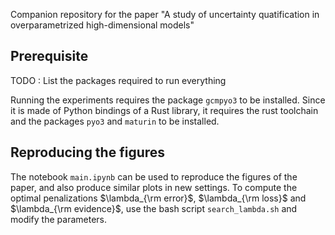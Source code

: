 Companion repository for the paper "A study of uncertainty quatification in overparametrized high-dimensional models"

## Prerequisite 

TODO : List the packages required to run everything 

Running the experiments requires the package `gcmpyo3` to be installed. Since it is made of Python bindings of a Rust library, it requires the rust toolchain and the packages `pyo3` and `maturin` to be installed.

## Reproducing the figures

The notebook `main.ipynb` can be used to reproduce the figures of the paper, and also produce similar plots in new settings.
To compute the optimal penalizations $\lambda_{\rm error}$, $\lambda_{\rm loss}$ and $\lambda_{\rm evidence}$, use the bash script 
`search_lambda.sh` and modify the parameters. 

